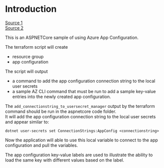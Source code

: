 # Introduction

[Source 1](https://docs.microsoft.com/en-us/azure/azure-app-configuration/quickstart-aspnet-core-app?tabs=core3x)
<br>
[Source 2](https://docs.microsoft.com/en-us/azure/azure-app-configuration/howto-labels-aspnet-core)

This is an ASPNETCore sample of using Azure App Configuration.

The terraform script will create 
- resource group
- app configuration

The script will output 
- a command to add the app configuration connection string to the local user secrets
- a sample AZ CLI command that must be run to add a sample key-value entries into the newly created app configuration.

The `add_connectionstring_to_usersecret_manager` output by the terraform command should be run in the aspnetcore code folder.  
It will add the app configuration connection string to the local user secrets and appear similar to:

```
dotnet user-secrets set ConnectionStrings:AppConfig <connectionstring>
```

Now the application will able to use this local variable to connect to the app configuration and pull the variables.

The app configuration key-value labels are used to illustrate the ability to load the same key with different values based on the label.

